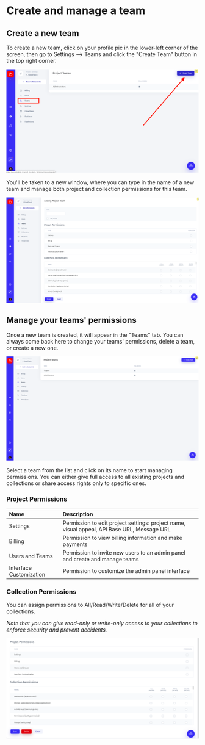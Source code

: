 # Create and manage a team

## Create a new team

To create a new team, click on your profile pic in the lower-left corner of the screen, then go to Settings ⟶ Teams and click the "Create Team" button in the top right corner. 

![](../../.gitbook/assets/snimok-ekrana-2019-07-30-v-13.24.10.png)

You'll be taken to a new window, where you can type in the name of a new team and manage both project and collection permissions for this team. 

![](../../.gitbook/assets/snimok-ekrana-2019-07-30-v-13.29.12.png)

## Manage your teams' permissions

Once a new team is created, it will appear in the "Teams" tab. You can always come back here to change your teams' permissions, delete a team, or create a new one.

![](../../.gitbook/assets/snimok-ekrana-2019-07-30-v-13.31.45%20%281%29.png)

Select a team from the list and click on its name to start managing permissions. You can either give full access to all existing projects and collections or share access rights only to specific ones. 

### Project Permissions

| Name | Description |
| :--- | :--- |
| Settings | Permission to edit project settings: project name, visual appeal, API Base URL, Message URL  |
| Billing | Permission to view billing information and make payments |
| Users and Teams | Permission to invite new users to an admin panel and create and manage teams |
| Interface Customization | Permission to customize the admin panel interface |

### Collection Permissions

You can assign permissions to All/Read/Write/Delete for all of your collections. 

_Note that you can give read-only or write-only access to your collections to enforce security and prevent accidents._ 

![](../../.gitbook/assets/snimok-ekrana-2019-07-30-v-14.00.58.png)

